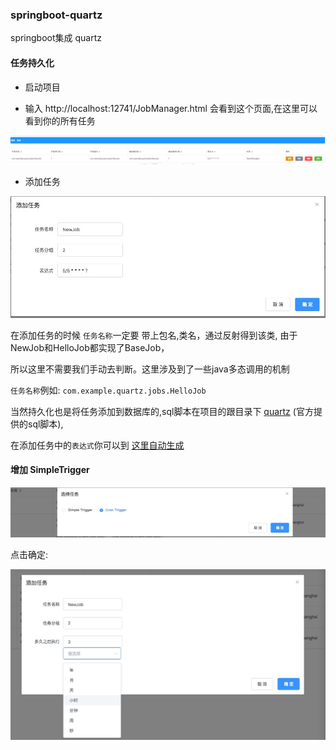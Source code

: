### springboot-quartz

springboot集成 quartz 

#### 任务持久化

* 启动项目

* 输入 http://localhost:12741/JobManager.html 会看到这个页面,在这里可以看到你的所有任务

![image](https://github.com/haoxiaoyong1014/best-pay-demo/raw/master/src/main/java/com/github/lly835/Images/q1.jpg)

* 添加任务 

![image](https://github.com/haoxiaoyong1014/best-pay-demo/raw/master/src/main/java/com/github/lly835/Images/q3.jpg)

在添加任务的时候 `任务名称`一定要 带上包名,类名，通过反射得到该类, 由于NewJob和HelloJob都实现了BaseJob，

所以这里不需要我们手动去判断。这里涉及到了一些java多态调用的机制

`任务名称`例如: `com.example.quartz.jobs.HelloJob`

当然持久化也是将任务添加到数据库的,sql脚本在项目的跟目录下 <a href="https://github.com/HLW-Tec/springboot-quartz/blob/master/quartz.sql">quartz</a> (官方提供的sql脚本),

在添加任务中的`表达式`你可以到 <a href="http://cron.qqe2.com/">这里自动生成</a> 

#### 增加 SimpleTrigger

![image](https://github.com/haoxiaoyong1014/best-pay-demo/raw/master/src/main/java/com/github/lly835/Images/q4.jpg)

点击确定:

![image](https://github.com/haoxiaoyong1014/best-pay-demo/raw/master/src/main/java/com/github/lly835/Images/q5.jpg)




